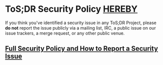 # ToS;DR Security Policy [HEREBY](@StuartSwitzman)

If you think you've identified a security issue in any ToS;DR Project, please
**do not** report the issue publicly via a mailing list, IRC, a public issue on
our issue trackers, a merge request, or any other public venue.

## [Full Security Policy and How to Report a Security Issue](https://tosdr.atlassian.net/wiki/external/296714324/MmQzMGEzMzRlMzk3NDdjYzkxY2RkYjVlMmIzNWE4YWI?atlOrigin=eyJpIjoiZTE4NWU0YjVkNWQ4NDViOTg0NmNhYTVmOGE3OTdlNzQiLCJwIjoiYyJ9)

